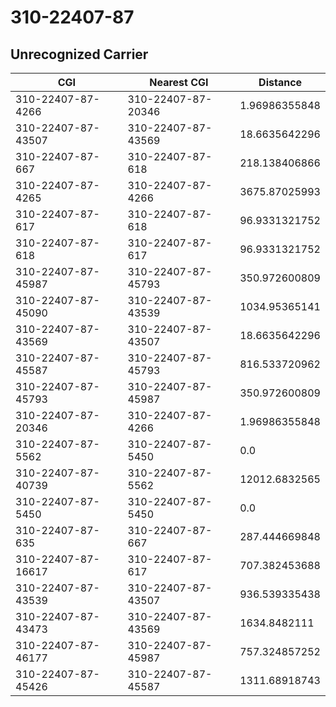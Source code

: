 # 310-22407-87
## Unrecognized Carrier


| CGI | Nearest CGI | Distance |
|-----|-------------|----------|
| 310-22407-87-4266 | 310-22407-87-20346 | 1.96986355848 |
| 310-22407-87-43507 | 310-22407-87-43569 | 18.6635642296 |
| 310-22407-87-667 | 310-22407-87-618 | 218.138406866 |
| 310-22407-87-4265 | 310-22407-87-4266 | 3675.87025993 |
| 310-22407-87-617 | 310-22407-87-618 | 96.9331321752 |
| 310-22407-87-618 | 310-22407-87-617 | 96.9331321752 |
| 310-22407-87-45987 | 310-22407-87-45793 | 350.972600809 |
| 310-22407-87-45090 | 310-22407-87-43539 | 1034.95365141 |
| 310-22407-87-43569 | 310-22407-87-43507 | 18.6635642296 |
| 310-22407-87-45587 | 310-22407-87-45793 | 816.533720962 |
| 310-22407-87-45793 | 310-22407-87-45987 | 350.972600809 |
| 310-22407-87-20346 | 310-22407-87-4266 | 1.96986355848 |
| 310-22407-87-5562 | 310-22407-87-5450 | 0.0 |
| 310-22407-87-40739 | 310-22407-87-5562 | 12012.6832565 |
| 310-22407-87-5450 | 310-22407-87-5450 | 0.0 |
| 310-22407-87-635 | 310-22407-87-667 | 287.444669848 |
| 310-22407-87-16617 | 310-22407-87-617 | 707.382453688 |
| 310-22407-87-43539 | 310-22407-87-43507 | 936.539335438 |
| 310-22407-87-43473 | 310-22407-87-43569 | 1634.8482111 |
| 310-22407-87-46177 | 310-22407-87-45987 | 757.324857252 |
| 310-22407-87-45426 | 310-22407-87-45587 | 1311.68918743 |
